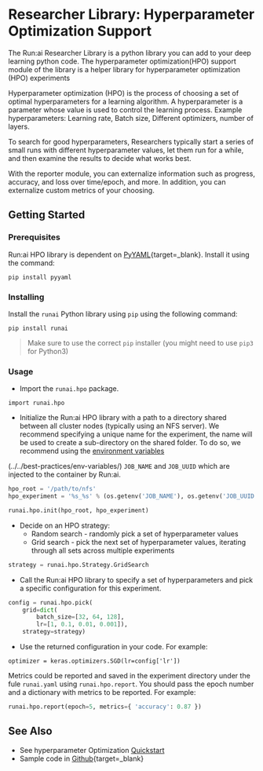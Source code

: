 # Researcher Library: Hyperparameter Optimization Support

The Run:ai Researcher Library is a python library you can add to your deep learning python code. The hyperparameter optimization(HPO) support module of the library is a helper library for hyperparameter optimization (HPO) experiments

Hyperparameter optimization (HPO) is the process of choosing a set of optimal hyperparameters for a learning algorithm. A hyperparameter is a parameter whose value is used to control the learning process. Example hyperparameters: Learning rate, Batch size, Different optimizers, number of layers.

To search for good hyperparameters, Researchers typically start a series of small runs with different hyperparameter values, let them run for a while, and then examine the results to decide what works best.

With the reporter module, you can externalize information such as progress, accuracy, and loss over time/epoch, and more. In addition, you can externalize custom metrics of your choosing.

## Getting Started

### Prerequisites

Run:ai HPO library is dependent on [PyYAML](https://github.com/yaml/pyyaml){target=_blank}.
Install it using the command:

```
pip install pyyaml
```

### Installing

Install the `runai` Python library using `pip` using the following command:

```
pip install runai
```

> Make sure to use the correct `pip` installer (you might need to use `pip3` for Python3)

### Usage

* Import the ``runai.hpo`` package.

```
import runai.hpo
```

* Initialize the Run:ai HPO library with a path to a directory shared between all cluster nodes (typically using an NFS server).
We recommend specifying a unique name for the experiment, the name will be used to create a sub-directory on the shared folder.
To do so, we recommend using the [environment variables](../best-practices/env-variables.md)

(../../best-practices/env-variables/) `JOB_NAME` and `JOB_UUID` which are injected to the container by Run:ai.

``` python
hpo_root = '/path/to/nfs'
hpo_experiment = '%s_%s' % (os.getenv('JOB_NAME'), os.getenv('JOB_UUID'))

runai.hpo.init(hpo_root, hpo_experiment)
```

* Decide on an HPO strategy:
    *  Random search - randomly pick a set of hyperparameter values
    *  Grid search - pick the next set of hyperparameter values, iterating through all sets across multiple experiments

``` python
strategy = runai.hpo.Strategy.GridSearch
```

* Call the Run:ai HPO library to specify a set of hyperparameters and pick a specific configuration for this experiment.

``` python
config = runai.hpo.pick(
    grid=dict(
        batch_size=[32, 64, 128],
        lr=[1, 0.1, 0.01, 0.001]),
    strategy=strategy)
```

* Use the returned configuration in your code. For example:

```
optimizer = keras.optimizers.SGD(lr=config['lr'])
```

Metrics could be reported and saved in the experiment directory under the fule ``runai.yaml`` using `runai.hpo.report`.
You should pass the epoch number and a dictionary with metrics to be reported. For example:

``` python
runai.hpo.report(epoch=5, metrics={ 'accuracy': 0.87 })
```

## See Also

* See hyperparameter Optimization [Quickstart](../Walkthroughs/walkthrough-hpo.md)
* Sample code in [Github](https://github.com/run-ai/docs/tree/master/quickstart/hpo){target=_blank}
